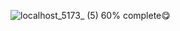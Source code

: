 
![localhost_5173_ (5)](https://github.com/Lymore01/kempinski/assets/130097627/4c8bc4c2-2b2f-4434-9a68-a5b2b4153645)
60% complete😋 
